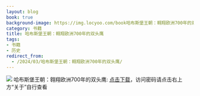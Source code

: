 ```yaml
---
layout: blog
book: true
background-image: https://img.locyoo.com/book哈布斯堡王朝：翱翔欧洲700年的双头鹰.jpg
category: 书籍
title: 哈布斯堡王朝：翱翔欧洲700年的双头鹰
tags:
- 书籍
- 历史
redirect_from:
  - /2024/03/哈布斯堡王朝：翱翔欧洲700年的双头鹰/
---
```

![](https://img.locyoo.com/book哈布斯堡王朝：翱翔欧洲700年的双头鹰.jpg)
哈布斯堡王朝：翱翔欧洲700年的双头鹰: <a name = "ref1" href="https://url18.ctfile.com/f/50983618-1350064862-902757?p=3619">点击下载</a>，访问密码请点击右上方“关于”自行查看